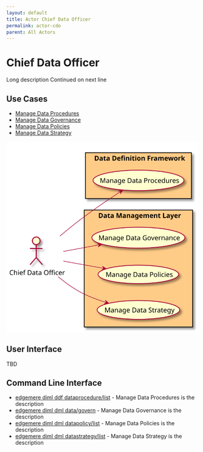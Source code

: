 ```yaml
---
layout: default
title: Actor Chief Data Officer
permalink: actor-cdo
parent: All Actors
---
```


# Chief Data Officer

Long description Continued on next line



## Use Cases

* [Manage Data Procedures](usecase-ManageDataProcedures)
* [Manage Data Governance](usecase-ManageDataGovernance)
* [Manage Data Policies](usecase-ManageDataPolicies)
* [Manage Data Strategy](usecase-ManageDataStrategy)

  
![Use Case Diagram](./UseCase.svg)

## User Interface
TBD

## Command Line Interface
* [ edgemere diml ddf dataprocedure/list](action--edgemere-diml-ddf-dataprocedure-list) - Manage Data Procedures is the description
* [ edgemere diml dml data/govern](action--edgemere-diml-dml-data-govern) - Manage Data Governance is the description
* [ edgemere diml dml datapolicy/list](action--edgemere-diml-dml-datapolicy-list) - Manage Data Policies is the description
* [ edgemere diml dml datastrategy/list](action--edgemere-diml-dml-datastrategy-list) - Manage Data Strategy is the description

